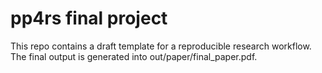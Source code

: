 # pp4rs final project

This repo contains a draft template for a reproducible research workflow.
The final output is generated into out/paper/final_paper.pdf.
